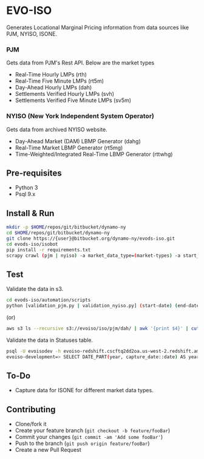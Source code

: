 # EVO-ISO
Generates Locational Marginal Pricing information from data sources like PJM, NYISO, ISONE.

### PJM
Gets data from PJM's Rest API. Below are the market types
- Real-Time Hourly LMPs (rth)
- Real-Time Five Minute LMPs (rt5m)
- Day-Ahead Hourly LMPs (dah)
- Settlements Verified Hourly LMPs (svh)
- Settlements Verified Five Minute LMPs (sv5m)

### NYISO (New York Independent System Operator)
Gets data from archived NYISO website.
- Day-Ahead Market (DAM) LBMP Generator (dahg)
- Real-Time Market LBMP  Generator (rt5mg)
- Time-Weighted/Integrated Real-Time LBMP Generator (rttwhg)

## Pre-requisites
- Python 3
- Psql 9.x

## Install & Run

```sh
mkdir -p $HOME/repos/git/bitbucket/dynamo-ny 
cd $HOME/repos/git/bitbucket/dynamo-ny
git clone https://{user}@bitbucket.org/dynamo-ny/evods-iso.git
cd evods-iso/isobot 
pip install -r requirements.txt
scrapy crawl (pjm | nyiso) -a market_data_type=(market-types) -a start_date=(start-date) -a end_date=(end-date)
```

## Test

Validate the data in s3.
```sh
cd evods-iso/automation/scripts
python [validation_pjm.py | validation_nyiso.py] (start-date) (end-date) (market-type)
```

(or)

```sh
aws s3 ls --recursive s3://evoiso/iso/pjm/dah/ | awk '{print $4}' | cut -f4 -d/ | uniq | cut -c 1-6 | sort | uniq -c
```

Validate the data in Statuses table.
```sh
psql -U evoisodev -h evoiso-redshift.cscftq2dd2oa.us-west-2.redshift.amazonaws.com -p 5439 -d evoiso-development
evoiso-development=> SELECT DATE_PART(year, capture_date::date) AS year, DATE_PART(month, capture_date::date) AS month, COUNT(*) FROM statuses WHERE balancing_authority = 'PJM' AND market_data_type = 'dah' GROUP BY 1, 2 ORDER BY 1, 2;
```

## To-Do
- Capture data for ISONE for different market data types.

## Contributing

- Clone/fork it 
- Create your feature branch (`git checkout -b feature/fooBar`)
- Commit your changes (`git commit -am 'Add some fooBar'`)
- Push to the branch (`git push origin feature/fooBar`)
- Create a new Pull Request
